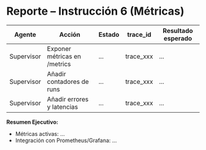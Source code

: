 # Reporte – Instrucción 6 (Métricas)

| Agente     | Acción                         | Estado     | trace_id     | Resultado esperado |
|------------|--------------------------------|------------|--------------|--------------------|
| Supervisor | Exponer métricas en /metrics   | ...        | trace_xxx    | ...                |
| Supervisor | Añadir contadores de runs      | ...        | trace_xxx    | ...                |
| Supervisor | Añadir errores y latencias     | ...        | trace_xxx    | ...                |

**Resumen Ejecutivo:**  
- Métricas activas: …  
- Integración con Prometheus/Grafana: …
